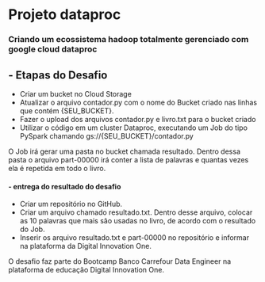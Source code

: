 # Projeto dataproc
### Criando um ecossistema hadoop totalmente gerenciado com google cloud dataproc

## - Etapas do Desafio
* Criar um bucket no Cloud Storage
* Atualizar o arquivo contador.py com o nome do Bucket criado nas linhas que contém {SEU_BUCKET}.
* Fazer o upload dos arquivos contador.py e livro.txt para o bucket criado 
* Utilizar o código em um cluster Dataproc, executando um Job do tipo PySpark chamando gs://{SEU_BUCKET}/contador.py

O Job irá gerar uma pasta no bucket chamada resultado. Dentro dessa pasta o arquivo part-00000 irá conter a lista de palavras e quantas vezes ela é repetida em todo o livro.
#### - entrega do resultado do desafio

* Criar um repositório no GitHub.
* Criar um arquivo chamado resultado.txt. Dentro desse arquivo, colocar as 10 palavras que mais são usadas no livro, de acordo com o resultado do Job.
* Inserir os arquivo resultado.txt e part-00000 no repositório e informar na plataforma da Digital Innovation One.

O desafio faz parte do Bootcamp Banco Carrefour Data Engineer na plataforma de educação Digital Innovation One.
